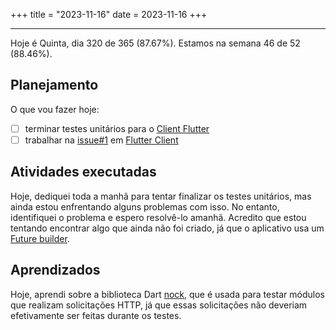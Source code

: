 +++
title = "2023-11-16"
date = 2023-11-16
+++

---

Hoje é Quinta, dia 320 de 365 (87.67%). Estamos na semana 46 de 52 (88.46%).

## Planejamento

O que vou fazer hoje:

- [ ] terminar testes unitários para o [Client Flutter](https://github.com/OmnicodeSolutions/luisa_drf_flutter_client)
- [ ] trabalhar na [issue#1](https://github.com/OmnicodeSolutions/luisa_drf_flutter_client/issues/1) em [Flutter Client](https://github.com/OmnicodeSolutions/luisa_drf_flutter_client)

## Atividades executadas

Hoje, dediquei toda a manhã para tentar finalizar os testes unitários, mas ainda estou enfrentando alguns problemas com isso. No entanto, identifiquei o problema e espero resolvê-lo amanhã. Acredito que estou tentando encontrar algo que ainda não foi criado, já que o aplicativo usa um [Future builder](https://api.flutter.dev/flutter/widgets/FutureBuilder-class.html).

## Aprendizados

Hoje, aprendi sobre a biblioteca Dart [nock](https://pub.dev/packages/nock), que é usada para testar módulos que realizam solicitações HTTP, já que essas solicitações não deveriam efetivamente ser feitas durante os testes.
